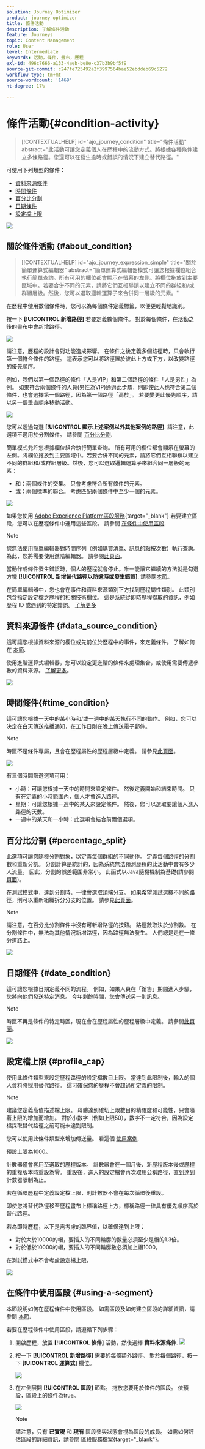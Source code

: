 ```yaml
---
solution: Journey Optimizer
product: journey optimizer
title: 條件活動
description: 了解條件活動
feature: Journeys
topic: Content Management
role: User
level: Intermediate
keywords: 活動，條件，畫布，歷程
exl-id: 496c7666-a133-4aeb-be8e-c37b3b9bf5f9
source-git-commit: c247fe725492a2f3997564bae52ebddeb69c5272
workflow-type: tm+mt
source-wordcount: '1469'
ht-degree: 17%

---
```


# 條件活動{#condition-activity}

>[!CONTEXTUALHELP]
>id="ajo_journey_condition"
>title="條件活動"
>abstract="此活動可讓您定義個人在歷程中的流動方式。將根據各種條件建立多條路徑。您還可以在發生逾時或錯誤的情況下建立替代路徑。"

可使用下列類型的條件：

* [資料來源條件](#data_source_condition)
* [時間條件](#time_condition)
* [百分比分割](#percentage_split)
* [日期條件](#date_condition)
* [設定檔上限](#profile_cap)

![](assets/journey49.png)

## 關於條件活動 {#about_condition}

>[!CONTEXTUALHELP]
>id="ajo_journey_expression_simple"
>title="關於簡單運算式編輯器"
>abstract="簡單運算式編輯器模式可讓您根據欄位組合執行簡單查詢。所有可用的欄位都會顯示在螢幕的左側。將欄位拖放到主要區域中。若要合併不同的元素，請將它們互相聯鎖以建立不同的群組和/或群組層級。然後，您可以選取邏輯運算子來合併同一層級的元素。"

在歷程中使用數個條件時，您可以為每個條件定義標籤，以便更輕鬆地識別。

按一下 **[!UICONTROL 新增路徑]** 若要定義數個條件。 對於每個條件，在活動之後的畫布中會新增路徑。

![](assets/journey47.png)

請注意，歷程的設計會對功能造成影響。 在條件之後定義多個路徑時，只會執行第一個符合條件的路徑。 這表示您可以將路徑置於彼此上方或下方，以改變路徑的優先順序。

例如，我們以第一個路徑的條件「人是VIP」和第二個路徑的條件「人是男性」為例。 如果符合兩個條件的人員(男性為VIP)通過此步驟，則即使此人也符合第二個條件，也會選擇第一個路徑，因為第一個路徑「高於」。 若要變更此優先順序，請以另一個垂直順序移動活動。

![](assets/journey48.png)

您可以透過勾選 **[!UICONTROL 顯示上述案例以外其他案例的路徑]**. 請注意，此選項不適用於分割條件。 請參閱 [百分比分割](#percentage_split).

簡單模式允許您根據欄位組合執行簡單查詢。 所有可用的欄位都會顯示在螢幕的左側。將欄位拖放到主要區域中。若要合併不同的元素，請將它們互相聯鎖以建立不同的群組和/或群組層級。然後，您可以選取邏輯運算子來組合同一層級的元素：

* 和：兩個條件的交集。 只會考慮符合所有條件的元素。
* 或：兩個標準的聯合。 考慮匹配兩個條件中至少一個的元素。

![](assets/journey64.png)

如果您使用 [Adobe Experience Platform區段服務](https://experienceleague.adobe.com/docs/experience-platform/segmentation/home.html){target="_blank"} 若要建立區段，您可以在歷程條件中運用這些區段。 請參閱 [在條件中使用區段](../building-journeys/condition-activity.md#using-a-segment).


>[!NOTE]
>
>您無法使用簡單編輯器對時間序列（例如購買清單、訊息的點按次數）執行查詢。 為此，您將需要使用進階編輯器。 請參閱[此頁面](expression/expressionadvanced.md)。

當動作或條件發生錯誤時，個人的歷程就會停止。唯一能讓它繼續的方法就是勾選方塊 **[!UICONTROL 新增替代路徑以防逾時或發生錯誤]**. 請參閱[本節](../building-journeys/using-the-journey-designer.md#paths)。

在簡單編輯器中，您也會在事件和資料來源類別下方找到歷程屬性類別。 此類別包含指定設定檔之歷程的相關技術欄位。 這是系統從即時歷程擷取的資訊，例如歷程 ID 或遇到的特定錯誤。 [了解更多](expression/journey-properties.md)

## 資料來源條件 {#data_source_condition}

這可讓您根據資料來源的欄位或先前位於歷程中的事件，來定義條件。 了解如何在 [本節](expression/expressionadvanced.md).

使用進階運算式編輯器，您可以設定更進階的條件來處理集合，或使用需要傳遞參數的資料來源。 [了解更多](../datasource/external-data-sources.md)。

![](assets/journey50.png)

## 時間條件{#time_condition}

這可讓您根據一天中的某小時和/或一週中的某天執行不同的動作。 例如，您可以決定在白天傳送推播通知，在工作日則在晚上傳送電子郵件。

>[!NOTE]
>
>時區不是條件專屬，且會在歷程屬性的歷程層級中定義。 請參見[此頁面](../building-journeys/timezone-management.md)。

![](assets/journey51.png)

有三個時間篩選選項可用：

* 小時：可讓您根據一天中的時間來設定條件。 然後定義開始和結束時間。 只有在定義的小時範圍內，個人才會進入路徑。
* 星期：可讓您根據一週中的某天來設定條件。 然後，您可以選取要讓個人進入路徑的天數。
* 一週中的某天和一小時：此選項會結合前兩個選項。

## 百分比分割 {#percentage_split}

此選項可讓您隨機分割對象，以定義每個群組的不同動作。 定義每個路徑的分割數和重新分割。 分割計算是統計的，因為系統無法預測歷程的此活動中會有多少人流量。 因此，分割的誤差範圍非常小。 此函式以Java隨機機制為基礎(請參閱 [頁面](https://docs.oracle.com/javase/7/docs/api/java/util/Random.html))。

在測試模式中，達到分割時，一律會選取頂端分支。 如果希望測試選擇不同的路徑，則可以重新組織拆分分支的位置。 請參見[此頁面](../building-journeys/testing-the-journey.md)。

>[!NOTE]
>
>請注意，在百分比分割條件中沒有可新增路徑的按鈕。 路徑數取決於分割數。 在分割條件中，無法為其他情況新增路徑，因為路徑無法發生。 人們總是走在一條分道路上。

![](assets/journey52.png)

## 日期條件 {#date_condition}

這可讓您根據日期定義不同的流程。 例如，如果人員在「銷售」期間進入步驟，您將向他們發送特定消息。 今年剩餘時間，您會傳送另一則訊息。

>[!NOTE]
>
>時區不再是條件的特定時區，現在會在歷程屬性的歷程層級中定義。 請參閱[此頁面](../building-journeys/timezone-management.md)。

![](assets/journey53.png)

## 設定檔上限 {#profile_cap}

使用此條件類型來設定歷程路徑的設定檔數目上限。 當達到此限制後，輸入的個人資料將採用替代路徑。 這可確保您的歷程不會超過所定義的限制。

>[!NOTE]
>
>建議您定義高值描述檔上限。 母體達到確切上限數目的精確度和可能性，只會隨著上限的增加而增加。 對於小數字（例如上限50），數字不一定符合，因為設定檔採取替代路徑之前可能未達到限制。

您可以使用此條件類型來增加傳送量。 看這個 [使用案例](ramp-up-deliveries-uc.md).

預設上限為1000。

計數器僅會套用至選取的歷程版本。 計數器會在一個月後、新歷程版本後或歷程的重複版本時重設為零。 重設後，進入的設定檔會再次取用公稱路徑，直到達到計數器限制為止。

若在循環歷程中定義設定檔上限，則計數器不會在每次循環後重設。

即使您將替代路徑移至歷程畫布上標稱路徑上方，標稱路徑一律具有優先順序高於替代路徑。

若為即時歷程，以下是需考慮的臨界值，以確保達到上限：

* 對於大於10000的帽，要插入的不同輪廓的數量必須至少是帽的1.3倍。
* 對於低於10000的帽，要插入的不同輪廓數必須加上帽1000。

在測試模式中不會考慮設定檔上限。

![](assets/profile-cap-condition.png)

## 在條件中使用區段 {#using-a-segment}

本節說明如何在歷程條件中使用區段。 如需區段及如何建立區段的詳細資訊，請參閱 [本節](../segment/about-segments.md).

若要在歷程條件中使用區段，請遵循下列步驟：

1. 開啟歷程，放置 **[!UICONTROL 條件]** 活動，然後選擇 **資料來源條件**.
   ![](assets/journey47.png)

1. 按一下 **[!UICONTROL 新增路徑]** 需要的每條額外路徑。 對於每個路徑，按一下 **[!UICONTROL 運算式]** 欄位。

   ![](assets/segment3.png)

1. 在左側展開 **[!UICONTROL 區段]** 節點。 拖放您要用於條件的區段。 依預設，區段上的條件為true。

   ![](assets/segment4.png)

   >[!NOTE]
   >
   >請注意，只有 **已實現** 和 **現有** 區段參與狀態會視為區段的成員。 如需如何評估區段的詳細資訊，請參閱 [區段服務檔案](https://experienceleague.adobe.com/docs/experience-platform/segmentation/tutorials/evaluate-a-segment.html#interpret-segment-results){target="_blank"}.
